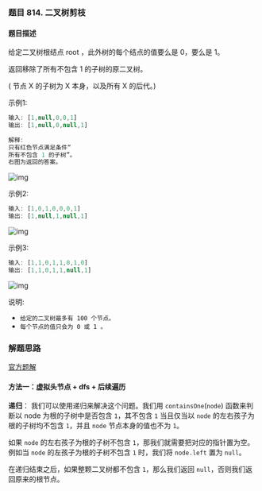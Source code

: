 ### 题目 814. 二叉树剪枝
#### 题目描述
给定二叉树根结点 root ，此外树的每个结点的值要么是 0，要么是 1。

返回移除了所有不包含 1 的子树的原二叉树。

( 节点 X 的子树为 X 本身，以及所有 X 的后代。)

示例1:
```js
输入: [1,null,0,0,1]
输出: [1,null,0,null,1]
 
解释: 
只有红色节点满足条件“
所有不包含 1 的子树”。
右图为返回的答案。
```
![img](814-1.png)

示例2:
```js
输入: [1,0,1,0,0,0,1]
输出: [1,null,1,null,1]
```
![img](814-2.png)


示例3:
```js
输入: [1,1,0,1,1,0,1,0]
输出: [1,1,0,1,1,null,1]
```
![img](814-3.png)


说明:

- `给定的二叉树最多有 100 个节点。`
- `每个节点的值只会为 0 或 1 。`
### 解题思路
[官方题解](https://leetcode-cn.com/problems/binary-tree-pruning/solution/er-cha-shu-jian-zhi-by-leetcode/)
#### 方法一：虚拟头节点 + dfs + 后续遍历
**递归**：
我们可以使用递归来解决这个问题。我们用 `containsOne`(`node`) 函数来判断以 node 为根的子树中是否包含 `1`，其不包含 `1` 当且仅当以 `node` 的左右孩子为根的子树均不包含 `1`，并且 `node` 节点本身的值也不为 `1`。

如果 `node` 的左右孩子为根的子树不包含 `1`，那我们就需要把对应的指针置为空。例如当 `node` 的左孩子为根的子树不包含 `1` 时，我们将 `node.left` 置为 `null`。

在递归结束之后，如果整颗二叉树都不包含 `1`，那么我们返回 `null`，否则我们返回原来的根节点。